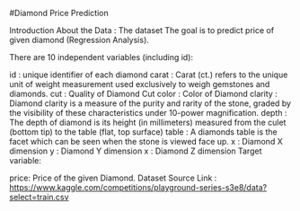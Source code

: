 #Diamond Price Prediction

Introduction About the Data :
The dataset The goal is to predict price of given diamond (Regression Analysis).

There are 10 independent variables (including id):

id : unique identifier of each diamond
carat : Carat (ct.) refers to the unique unit of weight measurement used exclusively to weigh gemstones and diamonds.
cut : Quality of Diamond Cut
color : Color of Diamond
clarity : Diamond clarity is a measure of the purity and rarity of the stone, graded by the visibility of these characteristics under 10-power magnification.
depth : The depth of diamond is its height (in millimeters) measured from the culet (bottom tip) to the table (flat, top surface)
table : A diamonds table is the facet which can be seen when the stone is viewed face up.
x : Diamond X dimension
y : Diamond Y dimension
x : Diamond Z dimension
Target variable:

price: Price of the given Diamond.
Dataset Source Link : https://www.kaggle.com/competitions/playground-series-s3e8/data?select=train.csv
